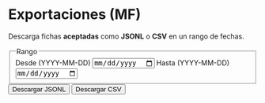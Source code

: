 # Exportaciones (MF)

Descarga fichas **aceptadas** como **JSONL** o **CSV** en un rango de fechas.

<form id="exp-form">
  <fieldset>
    <legend>Rango</legend>
    <label for="from">Desde (YYYY-MM-DD)</label>
    <input type="date" id="from" name="from" required>
    <label for="to">Hasta (YYYY-MM-DD)</label>
    <input type="date" id="to" name="to" required>
  </fieldset>
  <button id="btn-jsonl" type="button">Descargar JSONL</button>
  <button id="btn-csv"   type="button">Descargar CSV</button>
</form>

<div id="exp-status" role="status" aria-live="polite"></div>

<script defer src="/assets/exports/exports.js"></script>
<link rel="stylesheet" href="/assets/exports/exports.css" />
